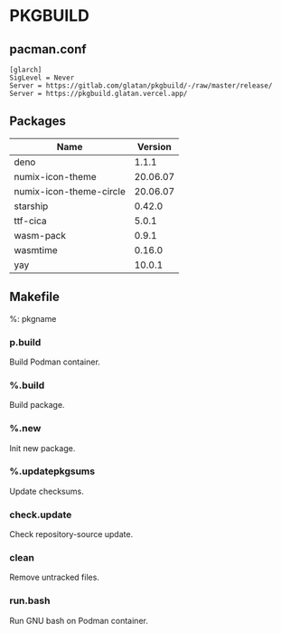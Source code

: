 # PKGBUILD

## pacman.conf

```text
[glarch]
SigLevel = Never
Server = https://gitlab.com/glatan/pkgbuild/-/raw/master/release/
Server = https://pkgbuild.glatan.vercel.app/
```

## Packages

|Name|Version|
|-|-|
|deno|1.1.1|
|numix-icon-theme|20.06.07|
|numix-icon-theme-circle|20.06.07|
|starship|0.42.0|
|ttf-cica|5.0.1|
|wasm-pack|0.9.1|
|wasmtime|0.16.0|
|yay|10.0.1|

## Makefile

%: pkgname

### p.build

Build Podman container.

### %.build

Build package.

### %.new

Init new package.

### %.updatepkgsums

Update checksums.

### check.update

Check repository-source update.

### clean

Remove untracked files.

### run.bash

Run GNU bash on Podman container.

